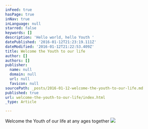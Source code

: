 ```yaml
---
inFeed: true
hasPage: true
inNav: true
inLanguage: null
starred: false
keywords: []
description: 'Hello world, hello Youth '
datePublished: '2016-01-12T21:23:19.111Z'
dateModified: '2016-01-12T21:22:53.409Z'
title: Welcome the Youth to our life
author: []
authors: []
publisher:
  name: null
  domain: null
  url: null
  favicon: null
sourcePath: _posts/2016-01-12-welcome-the-youth-to-our-life.md
published: true
url: welcome-the-youth-to-our-life/index.html
_type: Article

---
```

Welcome the Youth of our life at any ages together
![](https://the-grid-user-content.s3-us-west-2.amazonaws.com/4a4a3681-9d47-466a-8e3c-c31e008844e4.png)
